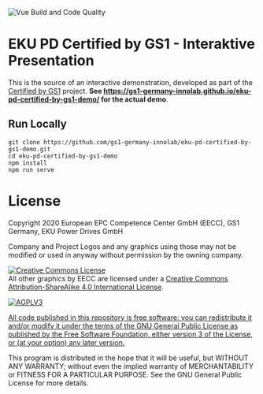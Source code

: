 ![Vue Build and Code Quality](https://github.com/gs1-germany-innolab/eku-pd-certified-by-gs1-demo/workflows/Vue%20Build%20and%20Code%20Quality/badge.svg)

# EKU PD Certified by GS1 - Interaktive Presentation

This is the source of an interactive demonstration, developed as part of the [Certified by GS1](https://github.com/gs1-germany-innolab/CertifiedByGS1-Konzepte) project. **See https://gs1-germany-innolab.github.io/eku-pd-certified-by-gs1-demo/ for the actual demo**.


## Run Locally
```
git clone https://github.com/gs1-germany-innolab/eku-pd-certified-by-gs1-demo.git
cd eku-pd-certified-by-gs1-demo
npm install
npm run serve
```

# License

Copyright 2020 European EPC Competence Center GmbH (EECC), GS1 Germany, EKU Power Drives GmbH

Company and Project Logos and any graphics using those may not be modified or used in anyway without permission by the owning company. 


<a rel="license" href="http://creativecommons.org/licenses/by-sa/4.0/"><img alt="Creative Commons License" style="border-width:0" src="https://i.creativecommons.org/l/by-sa/4.0/88x31.png" /></a><br />
<span xmlns:dct="http://purl.org/dc/terms/" property="dct:title">All other graphics</span> by <span xmlns:cc="http://creativecommons.org/ns#" property="cc:attributionName">EECC</span> are licensed under a
<a rel="license" href="http://creativecommons.org/licenses/by-sa/4.0/">Creative Commons Attribution-ShareAlike 4.0 International License</a>.



<a href="https://www.gnu.org/licenses/agpl-3.0.html">
<img alt="AGPLV3" style="border-width:0" src="https://www.gnu.org/graphics/agplv3-with-text-162x68.png" /><br />

All code published in this repository is free software: you can redistribute it and/or modify
it under the terms of the GNU General Public License as published by
the Free Software Foundation, either version 3 of the License, or
(at your option) any later version.
</a>

This program is distributed in the hope that it will be useful,
but WITHOUT ANY WARRANTY; without even the implied warranty of
MERCHANTABILITY or FITNESS FOR A PARTICULAR PURPOSE.  See the
GNU General Public License for more details.
